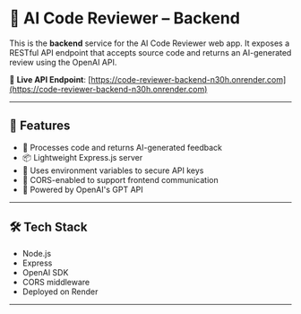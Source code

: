 # 🧠 AI Code Reviewer – Backend

This is the **backend** service for the AI Code Reviewer web app. It exposes a RESTful API endpoint that accepts source code and returns an AI-generated review using the OpenAI API.

🔗 **Live API Endpoint**: [https://code-reviewer-backend-n30h.onrender.com](https://code-reviewer-backend-n30h.onrender.com)

---

## 🚀 Features

- 🤖 Processes code and returns AI-generated feedback
- 📦 Lightweight Express.js server
- 🔐 Uses environment variables to secure API keys
- 🔄 CORS-enabled to support frontend communication
- 🧠 Powered by OpenAI's GPT API

---

## 🛠️ Tech Stack

- Node.js
- Express
- OpenAI SDK
- CORS middleware
- Deployed on Render

---
